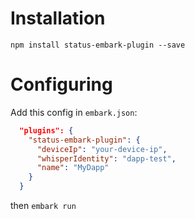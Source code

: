 # Installation

```npm install status-embark-plugin --save```

# Configuring

Add this config in `embark.json`:

```Json
  "plugins": {
    "status-embark-plugin": {
      "deviceIp": "your-device-ip",
      "whisperIdentity": "dapp-test",
      "name": "MyDapp"
    }
  }
```

then ```embark run```
